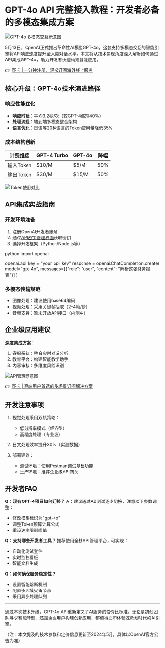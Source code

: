 # GPT-4o API 完整接入教程：开发者必备的多模态集成方案

![GPT-4o 多模态交互示意图](https://bbtdd.com/wp-content/uploads/img/7387526381.webp)

5月13日，OpenAI正式推出革命性AI模型GPT-4o，这款支持多模态交互的智能引擎将API响应速度提升至人类对话水平。本文将从技术实现角度深入解析如何通过API集成GPT-4o，助力开发者快速构建智能应用。

👉 [野卡 | 一分钟注册，轻松订阅海外线上服务](https://bbtdd.com/yeka)

## 核心升级：GPT-4o技术演进路径
### 响应性能优化
- **响应时延**：平均3.2秒/次（较GPT-4缩短40%）
- **处理流程**：端到端多模态整合架构
- **语言优化**：日语等20种语言的Token使用量降低35%

### 成本结构创新
| 计费维度 | GPT-4 Turbo | GPT-4o | 降幅 |
|---------|------------|--------|-----|
| 输入Token | $10/M      | $5/M   | 50% |
| 输出Token | $30/M      | $15/M  | 50% |

![Token使用对比](https://bbtdd.com/wp-content/uploads/img/0447806622.webp)

## API集成实战指南
### 开发环境准备
1. 注册OpenAI开发者账号
2. 通过[API密钥管理界面](https://platform.openai.com/account/api-keys)获取密钥
3. 选择开发框架（Python/Node.js等）

python
import openai

openai.api_key = "your_api_key"
response = openai.ChatCompletion.create(
    model="gpt-4o",
    messages=[{"role": "user", "content": "解析这张财务报表"}]
)


### 多模态传输规范
- 图像处理：建议使用base64编码
- 视频处理：采用关键帧抽取（2-4帧/秒）
- 音频支持：暂未开放API接口（内测中）

## 企业级应用建议
**深度集成方案**：
1. 客服系统：整合实时对话分析
2. 教育平台：构建智能教学助手
3. 内容审核：多维度风险识别

![API管理示意图](https://bbtdd.com/wp-content/uploads/img/138093210.webp)

👉 [野卡 | 高端用户首选的多场景订阅解决方案](https://bbtdd.com/yeka)

## 开发注意事项
1. 视觉处理采用双轨策略：
   - 低分辨率模式（经济型）
   - 高精度处理（专业级）
   
2. 日文处理效率提升30%（实测数据）

3. 部署建议：
   - 测试环境：使用Postman调试基础功能
   - 生产环境：推荐企业级API网关

## 开发者FAQ
**Q：现有GPT-4项目如何迁移？**
A：建议通过AB测试逐步切换，注意以下参数调整：
- 修改模型标识为"gpt-4o"
- 调整Token预算计算公式
- 重设速率限制阈值

**Q：支持哪些开发者工具？**
推荐使用全栈API管理平台，可实现：
- 自动化测试套件
- 实时监控看板
- 智能文档生成

**Q：如何确保服务稳定性？**
- 设置智能熔断机制
- 配置多区域灾备节点
- 采用异步处理队列

---

通过本次技术升级，GPT-4o API重新定义了AI服务的性价比标准。无论是初创团队寻求智能转型，还是企业用户构建创新应用，都值得立即体验这款划时代的AI引擎。

（注：本文提及的技术参数和定价信息更新至2024年5月，具体以OpenAI官方公告为准）